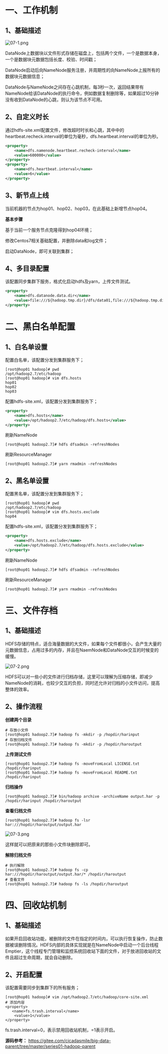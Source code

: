 # 一、工作机制

## 1、基础描述

![](https://images.gitee.com/uploads/images/2022/0213/132756_1919185e_5064118.png "07-1.png")

DataNode上数据块以文件形式存储在磁盘上，包括两个文件，一个是数据本身，一个是数据块元数据包括长度、校验、时间戳；

DataNode启动后向NameNode服务注册，并周期性的向NameNode上报所有的数据块元数据信息；

DataNode与NameNode之间存在心跳机制，每3秒一次，返回结果带有NameNode给该DataNode的执行命令，例如数据复制删除等，如果超过10分钟没有收到DataNode的心跳，则认为该节点不可用。

## 2、自定义时长

通过hdfs-site.xml配置文件，修改超时时长和心跳，其中中的heartbeat.recheck.interval的单位为毫秒，dfs.heartbeat.interval的单位为秒。

```xml
<property>
    <name>dfs.namenode.heartbeat.recheck-interval</name>
    <value>600000</value>
</property>
<property>
    <name>dfs.heartbeat.interval</name>
    <value>6</value>
</property>
```

## 3、新节点上线

当前机器的节点为hop01、hop02、hop03，在此基础上新增节点hop04。

**基本步骤**

基于当前一个服务节点克隆得到hop04环境；

修改Centos7相关基础配置，并删除data和log文件；

启动DataNode，即可关联到集群；

## 4、多目录配置

该配置同步集群下服务，格式化启动hdfs及yarn，上传文件测试。

```xml
<property>
    <name>dfs.datanode.data.dir</name>
    <value>file:///${hadoop.tmp.dir}/dfs/data01,file:///${hadoop.tmp.dir}/dfs/data02</value>
</property>
```

# 二、黑白名单配置

## 1、白名单设置

配置白名单，该配置分发到集群服务下；

```
[root@hop01 hadoop]# pwd
/opt/hadoop2.7/etc/hadoop
[root@hop01 hadoop]# vim dfs.hosts
hop01
hop02
hop03
```

配置hdfs-site.xml，该配置分发到集群服务下；

```xml
<property>
    <name>dfs.hosts</name>
    <value>/opt/hadoop2.7/etc/hadoop/dfs.hosts</value>
</property>
```

刷新NameNode

```
[root@hop01 hadoop2.7]# hdfs dfsadmin -refreshNodes
```

刷新ResourceManager

```
[root@hop01 hadoop2.7]# yarn rmadmin -refreshNodes
```

## 2、黑名单设置

配置黑名单，该配置分发到集群服务下；

```
[root@hop01 hadoop]# pwd
/opt/hadoop2.7/etc/hadoop
[root@hop01 hadoop]# vim dfs.hosts.exclude
hop04
```

配置hdfs-site.xml，该配置分发到集群服务下；

```xml
<property>
    <name>dfs.hosts.exclude</name>
    <value>/opt/hadoop2.7/etc/hadoop/dfs.hosts.exclude</value>
</property>
```

刷新NameNode

```
[root@hop01 hadoop2.7]# hdfs dfsadmin -refreshNodes
```

刷新ResourceManager

```
[root@hop01 hadoop2.7]# yarn rmadmin -refreshNodes
```

# 三、文件存档

## 1、基础描述

HDFS存储的特点，适合海量数据的大文件，如果每个文件都很小，会产生大量的元数据信息，占用过多的内存，并且在NaemNode和DataNode交互的时候变的缓慢。

![](https://images.gitee.com/uploads/images/2022/0213/132815_530fc7d1_5064118.png "07-2.png")

HDFS可以对一些小的文件进行归档存储，这里可以理解为压缩存储，即减少NameNode的消耗，也较少交互的负担，同时还允许对归档的小文件访问，提高整体的效率。

## 2、操作流程

**创建两个目录**

```
# 存放小文件
[root@hop01 hadoop2.7]# hadoop fs -mkdir -p /hopdir/harinput
# 存放归档文件
[root@hop01 hadoop2.7]# hadoop fs -mkdir -p /hopdir/haroutput
```

**上传测试文件**

```
[root@hop01 hadoop2.7]# hadoop fs -moveFromLocal LICENSE.txt /hopdir/harinput
[root@hop01 hadoop2.7]# hadoop fs -moveFromLocal README.txt /hopdir/harinput
```

**归档操作**

```
[root@hop01 hadoop2.7]# bin/hadoop archive -archiveName output.har -p /hopdir/harinput /hopdir/haroutput
```

**查看归档文件**

```
[root@hop01 hadoop2.7]# hadoop fs -lsr har:///hopdir/haroutput/output.har
```

![](https://images.gitee.com/uploads/images/2022/0213/132827_a6ce3a69_5064118.png "07-3.png")

这样就可以把原来的那些小文件块删除即可。

**解除归档文件**

```
# 执行解除
[root@hop01 hadoop2.7]# hadoop fs -cp har:///hopdir/haroutput/output.har/* /hopdir/haroutput
# 查看文件
[root@hop01 hadoop2.7]# hadoop fs -ls /hopdir/haroutput
```

# 四、回收站机制

## 1、基础描述

如果开启回收站功能，被删除的文件在指定的时间内，可以执行恢复操作，防止数据被误删除情况。HDFS内部的具体实现就是在NameNode中启动一个后台线程Emptier，这个线程专门管理和监控系统回收站下面的文件，对于放进回收站的文件且超过生命周期，就会自动删除。

## 2、开启配置

该配置需要同步到集群下的所有服务；

```
[root@hop01 hadoop]# vim /opt/hadoop2.7/etc/hadoop/core-site.xml 
# 添加内容
<property>
   <name>fs.trash.interval</name>
    <value>1</value>
</property>
```

fs.trash.interval=0，表示禁用回收站机制，=1表示开启。

**源码参考：** https://gitee.com/cicadasmile/big-data-parent/tree/master/series01-hadoop-parent